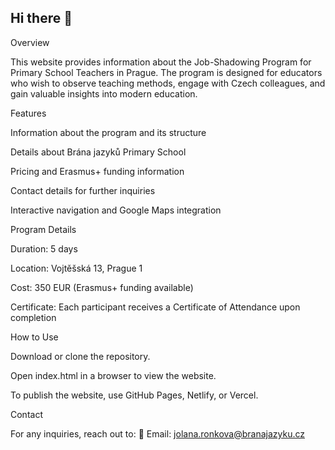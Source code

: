## Hi there 👋
Overview

This website provides information about the Job-Shadowing Program for Primary School Teachers in Prague. The program is designed for educators who wish to observe teaching methods, engage with Czech colleagues, and gain valuable insights into modern education.

Features

Information about the program and its structure

Details about Brána jazyků Primary School

Pricing and Erasmus+ funding information

Contact details for further inquiries

Interactive navigation and Google Maps integration

Program Details

Duration: 5 days

Location: Vojtěšská 13, Prague 1

Cost: 350 EUR (Erasmus+ funding available)

Certificate: Each participant receives a Certificate of Attendance upon completion

How to Use

Download or clone the repository.

Open index.html in a browser to view the website.

To publish the website, use GitHub Pages, Netlify, or Vercel.

Contact

For any inquiries, reach out to:
📧 Email: jolana.ronkova@branajazyku.cz


<!--
**Job-shadowing-Prague/Job-shadowing-Prague** is a ✨ _special_ ✨ repository because its `README.md` (this file) appears on your GitHub profile.

Here are some ideas to get you started:

- 🔭 I’m currently working on ...
- 🌱 I’m currently learning ...
- 👯 I’m looking to collaborate on ...
- 🤔 I’m looking for help with ...
- 💬 Ask me about ...
- 📫 How to reach me: ...
- 😄 Pronouns: ...
- ⚡ Fun fact: ...
-->
